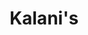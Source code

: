 ---
layout: place
title: Kalani's
permalink: /california/south-lake-tahoe/kalani-s.html
stateAbbr: CA
stateName: California
cityName: South Lake Tahoe
seo:
  type: restaurant
  links: http://kalanis.com/
place_id: ChIJRV9f9HaQmYARS-KagE_VWFA
photos:
  - name: >-
      places/ChIJRV9f9HaQmYARS-KagE_VWFA/photos/AeeoHcLmgg7HWpi64VV3G3gZi5vhUezKkhMj_sH7Kd1kN06nq3KuZ6yvTJcghoO6iAi51V0CXAAeyLUCKABPOD8yMTWEVP0EraiKtDA00KKfV0TRFG81rbUQhnTVYhfP46XNUjwi4PW44pdQA2R0WW43L-QvUojvsrTju5YUFNDyUA2jcylXCXlRlSZD8HQPlU_SKJi7tAcR_mp9Rr5ci27LSUrqXNTrEPA7XayIn8T-TUvbNj8E56fyHXAwy3EX7luHUhMokU0Tqx8sY7OAbwIwQYAZePwxTSmBTIEf1X5heFnSGw
    widthPx: 2048
    heightPx: 1365
    authorAttributions:
      - displayName: Kalani's
        uri: https://maps.google.com/maps/contrib/115672398947819377464
        photoUri: >-
          https://lh3.googleusercontent.com/a-/ALV-UjU8FwN5_17UZ0J0SV1CmW84oh3ZTIZWiVeYbmxjhoxT4FAJJQ3R=s100-p-k-no-mo
    flagContentUri: >-
      https://www.google.com/local/imagery/report/?cb_client=maps_api_places.places_api&image_key=!1e10!2sAF1QipOgGxMp7ERExG9c27K2jPzBKkiAG9CFiozwMZQI&hl=en-US
    googleMapsUri: >-
      https://www.google.com/maps/place//data=!3m4!1e2!3m2!1sAF1QipOgGxMp7ERExG9c27K2jPzBKkiAG9CFiozwMZQI!2e10!4m2!3m1!1s0x80999076f45f5f45:0x5058d54f809ae24b
  - name: >-
      places/ChIJRV9f9HaQmYARS-KagE_VWFA/photos/AeeoHcK7dVP5TDrNA0kU5fdWjO5gSfDH3fuGQvkaqihRfWi15gQFxKBI3JLNqd0-pf44nBU8yqmtbVfuK3w1WC3lx2__J3Pn1hppiEMjgM5lf1W0_RjnYPyjc59vALiwXyju3pgjBA7LQLdU6aOFnlfb6y31Lvc_Tn_6S6ZFsqSTYTolXENKArcYvIEbWQ2tSR9OJ0J1DuFR3Sae2k-9jgbQetkliU6zm4CH75An7fkb_SF_pA2TZySZTwdUznDNpQ8XQeS4uGNzgMU89z3oaA8Tz8z7pUEwhylo7UzFhPMb8rwZIkBY49OxhjLExJhQ2S-3kl-c3XZdWEG3plE6a56yaJfqbtuEZj3TD6qzFTfMbZRvrbjDleqC9pCWcwFQ3AT6uzeu4TRT7PZsAajYiXasWi0LvJ1vyuti7hJqFg86Ylw
    widthPx: 3024
    heightPx: 4032
    authorAttributions:
      - displayName: John Mukhar
        uri: https://maps.google.com/maps/contrib/100154332780439037499
        photoUri: >-
          https://lh3.googleusercontent.com/a/ACg8ocI0YP0yhGtoP6SovswfYHJkvFWxr6By5yyQs4g6KCgJlielyg=s100-p-k-no-mo
    flagContentUri: >-
      https://www.google.com/local/imagery/report/?cb_client=maps_api_places.places_api&image_key=!1e10!2sCIHM0ogKEICAgMDwjseIKQ&hl=en-US
    googleMapsUri: >-
      https://www.google.com/maps/place//data=!3m4!1e2!3m2!1sCIHM0ogKEICAgMDwjseIKQ!2e10!4m2!3m1!1s0x80999076f45f5f45:0x5058d54f809ae24b
  - name: >-
      places/ChIJRV9f9HaQmYARS-KagE_VWFA/photos/AeeoHcKxnLEXosq0IHdobtw3sL-X7VGg8yO7KEzgrrkANTC0hnqA9EqKJ7ewXDSOLNZDdYcG0OLZp7FpN4KPCN-Jo2uhtuWwLB-3cRrpdVAEdeUnC1kFuhWct1Capa2G3xhO3qLAgg1EfeBkQmeR62NGimTYWRf2NsDJFxWdcKzr6JhrTaHwyEzn2mR0jojwRUTHtOddGfFuxvzC9euT6mA-_nx2iekqcZ8-hNJo8EYOEl91k8-iOn15MvTmgSE1QGxD1lEYbQUKo53QZ15ijZR8FczRHyUIH7Xmjj5ZVuDuGCz20Q
    widthPx: 2048
    heightPx: 1365
    authorAttributions:
      - displayName: Kalani's
        uri: https://maps.google.com/maps/contrib/115672398947819377464
        photoUri: >-
          https://lh3.googleusercontent.com/a-/ALV-UjU8FwN5_17UZ0J0SV1CmW84oh3ZTIZWiVeYbmxjhoxT4FAJJQ3R=s100-p-k-no-mo
    flagContentUri: >-
      https://www.google.com/local/imagery/report/?cb_client=maps_api_places.places_api&image_key=!1e10!2sAF1QipN6f0ZhXcoT8mGmGkk-GcAO1mIB8Qau-JXp34Fs&hl=en-US
    googleMapsUri: >-
      https://www.google.com/maps/place//data=!3m4!1e2!3m2!1sAF1QipN6f0ZhXcoT8mGmGkk-GcAO1mIB8Qau-JXp34Fs!2e10!4m2!3m1!1s0x80999076f45f5f45:0x5058d54f809ae24b
  - name: >-
      places/ChIJRV9f9HaQmYARS-KagE_VWFA/photos/AeeoHcLOeC6gDxiLiKmRgmRb1v4FXE2t98llCGjGzTrAiEuITXOAYi5p-aR4r-ETZStZcb-wGG-OSiFJNjesl0Mi17SVW3nG6q7LZdKa_xog7jAVIWPtYFEstW4LZ7yWaxyJlScTNuzUyG2t7nYfBdcJuqpnwMOlpBUvh6-DvEcsU4T8d5ovkfhtK6VZMunAhkLzXvCvjvhyMiqlRThG4ABLlFwbU7E11UMn3DOMUxCvYpbKBO1rCIUxJ9_Sa-dmz0jPZ8kJusENeDqpetjJTO9xro9dyVex94LrSm9iGr3_641QfNhMhXNP216QNLWOxRyTtiddM5rmOE1RDCzvVye7MFfHn2rLVy_CFQMZ9s4VjHqYQSpXUXTz7yvcwMp9GnDS-1AY8uuZjlja9TV8MopRSMKZjJ5mkIWi2VItZ9YNQsF_jA
    widthPx: 4800
    heightPx: 3600
    authorAttributions:
      - displayName: John Mukhar
        uri: https://maps.google.com/maps/contrib/100154332780439037499
        photoUri: >-
          https://lh3.googleusercontent.com/a/ACg8ocI0YP0yhGtoP6SovswfYHJkvFWxr6By5yyQs4g6KCgJlielyg=s100-p-k-no-mo
    flagContentUri: >-
      https://www.google.com/local/imagery/report/?cb_client=maps_api_places.places_api&image_key=!1e10!2sCIHM0ogKEICAgMDwjoe3WQ&hl=en-US
    googleMapsUri: >-
      https://www.google.com/maps/place//data=!3m4!1e2!3m2!1sCIHM0ogKEICAgMDwjoe3WQ!2e10!4m2!3m1!1s0x80999076f45f5f45:0x5058d54f809ae24b
  - name: >-
      places/ChIJRV9f9HaQmYARS-KagE_VWFA/photos/AeeoHcK0DNZUWmlsD1iPAcrS8fflMClVKHzAbrli-gwXZNjM7bvJUyehMr8PYjDcA45iCo8tHsPd0ivUAJ8M3RIntpLzsHp7dOqx8DUWR6Mg962o_rXdJIe96Asdm3zoWrSLUxow5Z2aDU9M1mPjaFqNex6WjiY5svl3FRz_NuKN0LfG6PvJ7IhbAtdo4JjoeSMVqvpWojHG_-Gc0JccxGFWBagUB-WAbaPJSqqSV-gi9qwZpXOz6Qocfbej1OeGc82bOHuIUO0Ib7Aelxrv8Y3YFFHW21DVtESsXwOSjTj4MW8ALyrhVwBITpzjgnVpAcoH0TCcVZ1WrRbDBOcKkQcZY8WY3X_3wkKfjZt2dwQJYH9C1nGTO7i7lecNU8E6Ml6Zij2D_miJ6vAAnEjPd4k6YJftun7xwv_5URpS5S1IDLClcQbV
    widthPx: 4800
    heightPx: 3600
    authorAttributions:
      - displayName: John Mukhar
        uri: https://maps.google.com/maps/contrib/100154332780439037499
        photoUri: >-
          https://lh3.googleusercontent.com/a/ACg8ocI0YP0yhGtoP6SovswfYHJkvFWxr6By5yyQs4g6KCgJlielyg=s100-p-k-no-mo
    flagContentUri: >-
      https://www.google.com/local/imagery/report/?cb_client=maps_api_places.places_api&image_key=!1e10!2sCIHM0ogKEICAgMDwjseIyQE&hl=en-US
    googleMapsUri: >-
      https://www.google.com/maps/place//data=!3m4!1e2!3m2!1sCIHM0ogKEICAgMDwjseIyQE!2e10!4m2!3m1!1s0x80999076f45f5f45:0x5058d54f809ae24b
  - name: >-
      places/ChIJRV9f9HaQmYARS-KagE_VWFA/photos/AeeoHcIg458JJ5WGpeM2cZ1VQk_166YX1zN7EOIKOlL2clIbD1I4ioE2fxmIiECsoBKdG2btqKnalR3FVEGddwL5PkJRaMSLvMEiBw9OPUnZoKmaStHilqX0FjEWvw-dLAxlEWTkT3V90e00JuXeJAhkdEJbtwNL9MH45f1ltf5SwHEzzbgouyXGJuIs5g0ZHgC1-PkGzfSqJDnC-6G5xAKV9gK2cs47kY47OnqJ2QFhB8q1vptzyy0zarmQyvofkEx7MMwfd_bWVAQARajpGv7KZTfVYFaBLvsWOlTstS0bMF_nxA
    widthPx: 2048
    heightPx: 1365
    authorAttributions:
      - displayName: Kalani's
        uri: https://maps.google.com/maps/contrib/115672398947819377464
        photoUri: >-
          https://lh3.googleusercontent.com/a-/ALV-UjU8FwN5_17UZ0J0SV1CmW84oh3ZTIZWiVeYbmxjhoxT4FAJJQ3R=s100-p-k-no-mo
    flagContentUri: >-
      https://www.google.com/local/imagery/report/?cb_client=maps_api_places.places_api&image_key=!1e10!2sAF1QipNx_lRDCuVjOSFSFmVvj1TIbzCcEGOpJt2Vur1-&hl=en-US
    googleMapsUri: >-
      https://www.google.com/maps/place//data=!3m4!1e2!3m2!1sAF1QipNx_lRDCuVjOSFSFmVvj1TIbzCcEGOpJt2Vur1-!2e10!4m2!3m1!1s0x80999076f45f5f45:0x5058d54f809ae24b
  - name: >-
      places/ChIJRV9f9HaQmYARS-KagE_VWFA/photos/AeeoHcI1nPyGwBk-4JV7GRDMz3ZSJt_G106LQcYh5cEoVcNNmuvZPSirHmEDikEkSoSPKyTAeNYHStL6u5nGCPcqgmj3W0L8yHRUuC6XlGZbZIYacZW4-65VRx9vhzXRRyAyMQtwRbhCRboAE453C-GHAZntr5dCcFH1caUVd1iE5RCM20f_ojlvWJwvIgSoj7hUX3fN8iuqqmj4y-9KrxyX1pY7t-ivfeFOth72Qf1cmBWFrjVl-bSXrMX3vsBlqdTjM1dm8I0w2nU2hYao_fWrsQXHFW-30ZtcdpbtE_GUqQaAUg
    widthPx: 2048
    heightPx: 1365
    authorAttributions:
      - displayName: Kalani's
        uri: https://maps.google.com/maps/contrib/115672398947819377464
        photoUri: >-
          https://lh3.googleusercontent.com/a-/ALV-UjU8FwN5_17UZ0J0SV1CmW84oh3ZTIZWiVeYbmxjhoxT4FAJJQ3R=s100-p-k-no-mo
    flagContentUri: >-
      https://www.google.com/local/imagery/report/?cb_client=maps_api_places.places_api&image_key=!1e10!2sAF1QipNVx5KQznzR0DycLsSJWJe1o3zzk9gMKV3OyX8_&hl=en-US
    googleMapsUri: >-
      https://www.google.com/maps/place//data=!3m4!1e2!3m2!1sAF1QipNVx5KQznzR0DycLsSJWJe1o3zzk9gMKV3OyX8_!2e10!4m2!3m1!1s0x80999076f45f5f45:0x5058d54f809ae24b
  - name: >-
      places/ChIJRV9f9HaQmYARS-KagE_VWFA/photos/AeeoHcJJsWzxhxlUNN8X8uKrmJOA5jPOsezgqeuB2HTL6MvwWWp2ZMNKrflALVrIJGwEfaoSqPvMl5-KQP3Sw19-EHHD3y2CMnpqGc9St5Is81L2fh3itspCOVW-Fj1cJnVq-bvKArQQVGMbBQozR1wPSD1CzDF1nGFL3fV_xMnnWlwmZXPQlx3RGRuQxww_kh1UjdR5xmW9mUqHVdPl4_zV9omUHEv1iD35a6zj5D4-qmFDAmVL_f4dhDK1jNwns2HqqxcwCfHphTEX03n8ysOb1odfBKjksey9s5hl89PBC5CsDw
    widthPx: 2048
    heightPx: 1365
    authorAttributions:
      - displayName: Kalani's
        uri: https://maps.google.com/maps/contrib/115672398947819377464
        photoUri: >-
          https://lh3.googleusercontent.com/a-/ALV-UjU8FwN5_17UZ0J0SV1CmW84oh3ZTIZWiVeYbmxjhoxT4FAJJQ3R=s100-p-k-no-mo
    flagContentUri: >-
      https://www.google.com/local/imagery/report/?cb_client=maps_api_places.places_api&image_key=!1e10!2sAF1QipMqxKpNJ9eBOsCuYqhtyRfvvwSMGtBBnZjVI_HS&hl=en-US
    googleMapsUri: >-
      https://www.google.com/maps/place//data=!3m4!1e2!3m2!1sAF1QipMqxKpNJ9eBOsCuYqhtyRfvvwSMGtBBnZjVI_HS!2e10!4m2!3m1!1s0x80999076f45f5f45:0x5058d54f809ae24b
  - name: >-
      places/ChIJRV9f9HaQmYARS-KagE_VWFA/photos/AeeoHcKZUpfhe00eqeSfx8O590MljLCWdp3vG_VoavHPyHnFREKmpNmHxbav925kp8LeRRfkDqZiE-hDdmI9YWipYkqtDnTq-jy2skwAIhy_LhMHN56-zsIKEmaRcrihqljldbRqGu4I0MQ2kFhh5O91hONC2w2Zs9VUndTef0Wm-SdKlG0cEi-APyq5GR41WfIHKAAvzRqhONd9gnYJfjAaZF9hDGrYHiazRy1BJFyW9irJMM7fvvQBAZCqJLZMem8Mg4a4xzuKwLDgdNMc2aen6Ksot09UoxyhdHN2FGGxuMR7jKn7OX05PWma6ePTEMB8521MzmoEb1_ASAdHvLxqFWNBivk9vPgyaOSMxGY5bhuOH61TXnLGklqwNQqgBLDJUyqDyHZ9ECnJnjvR5swVlmV2XJY7AX02vFty5_-OJk9b7A
    widthPx: 2925
    heightPx: 3468
    authorAttributions:
      - displayName: Brendan Kiely
        uri: https://maps.google.com/maps/contrib/117523430071286784872
        photoUri: >-
          https://lh3.googleusercontent.com/a-/ALV-UjU6_HO8R-zn8yYdWoHt0MWaJHW3D_ZXT9x7e7EMdB2pes4eBCpA0A=s100-p-k-no-mo
    flagContentUri: >-
      https://www.google.com/local/imagery/report/?cb_client=maps_api_places.places_api&image_key=!1e10!2sCIHM0ogKEICAgICry-KNSA&hl=en-US
    googleMapsUri: >-
      https://www.google.com/maps/place//data=!3m4!1e2!3m2!1sCIHM0ogKEICAgICry-KNSA!2e10!4m2!3m1!1s0x80999076f45f5f45:0x5058d54f809ae24b
  - name: >-
      places/ChIJRV9f9HaQmYARS-KagE_VWFA/photos/AeeoHcINYCth130q3_Evfq5HGfpgHRaRDxNINH0PbarupCl16SWHRIijGiHPlGdWYKLp80mfgFaNZxUXUrfkzm2U6diWWWo5kVXN51JqcZ8YuQAf-Q_QD7kUhm64dTMGzsBMUsedxMEX7ku6HyzM3-McwkmUG47lLzMDCdR3ecnBE-ePUoy-cUzX9nHu7wnUniYLoL1JO1Yq-MwIhvFBowCsw4Grr3iAAQqkoNmOYRVJeNlfCCHwP9JLkTO3BBkjc7CQJzlQyCjUx57NPbrf0njEYETfYatEztjuadZ0B44hd7xAIw
    widthPx: 4800
    heightPx: 3200
    authorAttributions:
      - displayName: Kalani's
        uri: https://maps.google.com/maps/contrib/115672398947819377464
        photoUri: >-
          https://lh3.googleusercontent.com/a-/ALV-UjU8FwN5_17UZ0J0SV1CmW84oh3ZTIZWiVeYbmxjhoxT4FAJJQ3R=s100-p-k-no-mo
    flagContentUri: >-
      https://www.google.com/local/imagery/report/?cb_client=maps_api_places.places_api&image_key=!1e10!2sAF1QipOY4qKk3ct44fmeiU_rsvPCBulkfy_7pZRT34Sh&hl=en-US
    googleMapsUri: >-
      https://www.google.com/maps/place//data=!3m4!1e2!3m2!1sAF1QipOY4qKk3ct44fmeiU_rsvPCBulkfy_7pZRT34Sh!2e10!4m2!3m1!1s0x80999076f45f5f45:0x5058d54f809ae24b
address: '1001 Heavenly Village Way #26, South Lake Tahoe, CA 96150, USA'
street: '1001 Heavenly Village Way #26'
city: South Lake Tahoe
state: CA
zip: '96150'
country: USA
neighborhood: null
latitude: '38.956021'
longitude: '-119.942831'
accessibility_options:
  wheelchairAccessibleParking: true
  wheelchairAccessibleEntrance: true
  wheelchairAccessibleRestroom: true
  wheelchairAccessibleSeating: true
business_status: OPERATIONAL
name: Kalani's
google_maps_links:
  directionsUri: >-
    https://www.google.com/maps/dir//''/data=!4m7!4m6!1m1!4e2!1m2!1m1!1s0x80999076f45f5f45:0x5058d54f809ae24b!3e0
  placeUri: https://maps.google.com/?cid=5789611858421539403
  writeAReviewUri: >-
    https://www.google.com/maps/place//data=!4m3!3m2!1s0x80999076f45f5f45:0x5058d54f809ae24b!12e1
  reviewsUri: >-
    https://www.google.com/maps/place//data=!4m4!3m3!1s0x80999076f45f5f45:0x5058d54f809ae24b!9m1!1b1
  photosUri: >-
    https://www.google.com/maps/place//data=!4m3!3m2!1s0x80999076f45f5f45:0x5058d54f809ae24b!10e5
primary_type: Restaurant
opening_hours:
  regular: null
  current: null
secondary_opening_hours:
  regular:
    weekdayDescriptions: null
    type: null
  current:
    weekdayDescriptions: null
    type: null
phone: (530) 544-6100
price_level: PRICE_LEVEL_EXPENSIVE
price_range: $50 &ndash; $100
rating: '4.3'
rating_count: 0
website: http://kalanis.com/
description: >-
  Experience Kalani's in South Lake Tahoe, CA$$$Kalani's in South Lake Tahoe,
  CA, stands out as an upscale eatery nestled in the vibrant Heavenly Village,
  offering a blend of fresh seafood, steaks, and creative sushi selections that
  capture a tropical essence. This spot delights with its inviting atmosphere
  and thoughtful menu, featuring inventive cocktails and dishes that highlight
  high-quality ingredients for a memorable dining experience. Patrons appreciate
  the accessible design, including wheelchair-friendly features, making it easy
  to enjoy the variety of options in a welcoming setting. Whether you're seeking
  sushi places near me or a relaxed yet refined meal, the focus on flavorful
  Hawaiian-inspired cuisine ensures every visit feels special and satisfying.
generative_summary: >-
  Experience Kalani's in South Lake Tahoe, CA$$$Kalani's in South Lake Tahoe,
  CA, stands out as an upscale eatery nestled in the vibrant Heavenly Village,
  offering a blend of fresh seafood, steaks, and creative sushi selections that
  capture a tropical essence. This spot delights with its inviting atmosphere
  and thoughtful menu, featuring inventive cocktails and dishes that highlight
  high-quality ingredients for a memorable dining experience. Patrons appreciate
  the accessible design, including wheelchair-friendly features, making it easy
  to enjoy the variety of options in a welcoming setting. Whether you're seeking
  sushi places near me or a relaxed yet refined meal, the focus on flavorful
  Hawaiian-inspired cuisine ensures every visit feels special and satisfying.
generative_disclosure: Summarized by AI using the Grok-3-Mini model.
reviews:
  - name: >-
      places/ChIJRV9f9HaQmYARS-KagE_VWFA/reviews/ChZDSUhNMG9nS0VJQ0FnTUR3am9lM0tREAE
    relativePublishTimeDescription: 2 weeks ago
    rating: 5
    text:
      text: >-
        We went to this restaurant on a recommendation from the concierge at the
        hotel we were staying at, and it was within walking distance and there
        are a lot of other choices. The restaurant was packed on a Thursday
        night, but had a high-top table in the bar, so we went with that. Caleb
        our waiter/bartender, was super. He was professional and friendly and
        knew his stuff. So was the young man that brought out the food (forgot
        his name, picture included in the review). We ordered different drinks;
        I had the Hawaiian Margaritta (Just average) and then the Maui Sunset
        (Excellent), my wife had the White Linen and the Maui Sunset and loved
        both of them. The drinks were well done and looked impressive. We
        decided to order soups and appetizers for dinner. So we had a bowl of
        the Clam Chowder and the Lobster Bisque, and they were both excellent,
        tasted fresh and delicious. And we had an order of their award-winning
        Wing, the wings did not disappoint. They we had an order of Fried Ahi,
        Heavenly Roll, and Veggie Roll. The food looked and tasted very fresh
        and we enjoyed it all. I ordered a Hawaiian Bread Pudding, and that was
        just average, but I still enjoyed it. We will definitely come back.
      languageCode: en
    originalText:
      text: >-
        We went to this restaurant on a recommendation from the concierge at the
        hotel we were staying at, and it was within walking distance and there
        are a lot of other choices. The restaurant was packed on a Thursday
        night, but had a high-top table in the bar, so we went with that. Caleb
        our waiter/bartender, was super. He was professional and friendly and
        knew his stuff. So was the young man that brought out the food (forgot
        his name, picture included in the review). We ordered different drinks;
        I had the Hawaiian Margaritta (Just average) and then the Maui Sunset
        (Excellent), my wife had the White Linen and the Maui Sunset and loved
        both of them. The drinks were well done and looked impressive. We
        decided to order soups and appetizers for dinner. So we had a bowl of
        the Clam Chowder and the Lobster Bisque, and they were both excellent,
        tasted fresh and delicious. And we had an order of their award-winning
        Wing, the wings did not disappoint. They we had an order of Fried Ahi,
        Heavenly Roll, and Veggie Roll. The food looked and tasted very fresh
        and we enjoyed it all. I ordered a Hawaiian Bread Pudding, and that was
        just average, but I still enjoyed it. We will definitely come back.
      languageCode: en
    authorAttribution:
      displayName: John Mukhar
      uri: https://www.google.com/maps/contrib/100154332780439037499/reviews
      photoUri: >-
        https://lh3.googleusercontent.com/a/ACg8ocI0YP0yhGtoP6SovswfYHJkvFWxr6By5yyQs4g6KCgJlielyg=s128-c0x00000000-cc-rp-mo-ba4
    publishTime: '2025-03-25T22:16:59.255440Z'
    flagContentUri: >-
      https://www.google.com/local/review/rap/report?postId=ChZDSUhNMG9nS0VJQ0FnTUR3am9lM0tREAE&d=17924085&t=1
    googleMapsUri: >-
      https://www.google.com/maps/reviews/data=!4m6!14m5!1m4!2m3!1sChZDSUhNMG9nS0VJQ0FnTUR3am9lM0tREAE!2m1!1s0x80999076f45f5f45:0x5058d54f809ae24b
  - name: >-
      places/ChIJRV9f9HaQmYARS-KagE_VWFA/reviews/ChdDSUhNMG9nS0VJQ0FnTUNRM0tXUG9RRRAB
    relativePublishTimeDescription: a month ago
    rating: 5
    text:
      text: >-
        My husband and I always eat here when we visit South Lake Tahoe. Shelby
        was our waitress this time and she was friendly and attentive. She was
        accommodating when requesting to sub a side for our steak.


        Food was great as always. We can’t wait to be back.
      languageCode: en
    originalText:
      text: >-
        My husband and I always eat here when we visit South Lake Tahoe. Shelby
        was our waitress this time and she was friendly and attentive. She was
        accommodating when requesting to sub a side for our steak.


        Food was great as always. We can’t wait to be back.
      languageCode: en
    authorAttribution:
      displayName: Kalani B
      uri: https://www.google.com/maps/contrib/113368928279075566084/reviews
      photoUri: >-
        https://lh3.googleusercontent.com/a/ACg8ocKRhksviUuZmxlsusKLTGTjbnjsc4AnwKzaBim3quf4Og8lIg=s128-c0x00000000-cc-rp-mo-ba2
    publishTime: '2025-03-02T23:04:49.814052Z'
    flagContentUri: >-
      https://www.google.com/local/review/rap/report?postId=ChdDSUhNMG9nS0VJQ0FnTUNRM0tXUG9RRRAB&d=17924085&t=1
    googleMapsUri: >-
      https://www.google.com/maps/reviews/data=!4m6!14m5!1m4!2m3!1sChdDSUhNMG9nS0VJQ0FnTUNRM0tXUG9RRRAB!2m1!1s0x80999076f45f5f45:0x5058d54f809ae24b
  - name: >-
      places/ChIJRV9f9HaQmYARS-KagE_VWFA/reviews/ChdDSUhNMG9nS0VJQ0FnTURnX3VXVl9BRRAB
    relativePublishTimeDescription: a month ago
    rating: 5
    text:
      text: >-
        The best meal we’ve had in a while! Laurita’s service was impeccable,
        the food came quickly and was cooked to perfection. We are foodies and
        honestly loved everything we got and had fun eating it. We got the mixed
        seafood, the poke nachos, the rack of lamb, and the Chilean sea bass. We
        didn’t lick the plates but it was hard…
      languageCode: en
    originalText:
      text: >-
        The best meal we’ve had in a while! Laurita’s service was impeccable,
        the food came quickly and was cooked to perfection. We are foodies and
        honestly loved everything we got and had fun eating it. We got the mixed
        seafood, the poke nachos, the rack of lamb, and the Chilean sea bass. We
        didn’t lick the plates but it was hard…
      languageCode: en
    authorAttribution:
      displayName: Cassandra Condon
      uri: https://www.google.com/maps/contrib/106808258704508659437/reviews
      photoUri: >-
        https://lh3.googleusercontent.com/a-/ALV-UjXYe5YOTzimORgRL3XWIF4NCkvn8qzHF5gr46DIQ5VkW070M7Zk=s128-c0x00000000-cc-rp-mo-ba4
    publishTime: '2025-02-25T03:19:46.098467Z'
    flagContentUri: >-
      https://www.google.com/local/review/rap/report?postId=ChdDSUhNMG9nS0VJQ0FnTURnX3VXVl9BRRAB&d=17924085&t=1
    googleMapsUri: >-
      https://www.google.com/maps/reviews/data=!4m6!14m5!1m4!2m3!1sChdDSUhNMG9nS0VJQ0FnTURnX3VXVl9BRRAB!2m1!1s0x80999076f45f5f45:0x5058d54f809ae24b
  - name: >-
      places/ChIJRV9f9HaQmYARS-KagE_VWFA/reviews/ChZDSUhNMG9nS0VJQ0FnSUNudk9YcUhREAE
    relativePublishTimeDescription: 6 months ago
    rating: 5
    text:
      text: >-
        This was an incredible place for a nicer dinner out in South Lake. We
        had a group and they sat us no problem. The food and drinks were
        incredible. I started with the crab cakes and lobster bisque then had
        the shrimp lettuce wraps which all were fantastic. Highly recommend
        stopping in here for a nice meal.
      languageCode: en
    originalText:
      text: >-
        This was an incredible place for a nicer dinner out in South Lake. We
        had a group and they sat us no problem. The food and drinks were
        incredible. I started with the crab cakes and lobster bisque then had
        the shrimp lettuce wraps which all were fantastic. Highly recommend
        stopping in here for a nice meal.
      languageCode: en
    authorAttribution:
      displayName: Preston Henry
      uri: https://www.google.com/maps/contrib/105036305199176843291/reviews
      photoUri: >-
        https://lh3.googleusercontent.com/a-/ALV-UjUXVptX-IfQVBkZLTZSo-2pgjk8Gdsvu65dM4Yc7pouX8mGuFSw6Q=s128-c0x00000000-cc-rp-mo-ba5
    publishTime: '2024-09-23T23:38:19.534097Z'
    flagContentUri: >-
      https://www.google.com/local/review/rap/report?postId=ChZDSUhNMG9nS0VJQ0FnSUNudk9YcUhREAE&d=17924085&t=1
    googleMapsUri: >-
      https://www.google.com/maps/reviews/data=!4m6!14m5!1m4!2m3!1sChZDSUhNMG9nS0VJQ0FnSUNudk9YcUhREAE!2m1!1s0x80999076f45f5f45:0x5058d54f809ae24b
  - name: >-
      places/ChIJRV9f9HaQmYARS-KagE_VWFA/reviews/ChdDSUhNMG9nS0VJQ0FnSUQ3LWZtZ3lRRRAB
    relativePublishTimeDescription: 7 months ago
    rating: 4
    text:
      text: >-
        Walked in to grab a drink at the bar while we waited for our table next
        door; it turned out to be the perfect spot to spend the time.


        The vibe bordered on tacky but managed to keep it closer to the upscale
        side of the fence, with a tropical Hawaiian theme. The cocktail list was
        extensive and impressive; the service at the bar was professional and
        quick.


        The front staff did seem a bit green; midway through talking to the
        hostess, a waitress interrupted us to speak directly with her without
        any sort of acknowledgement that she was interrupting. It wasn’t a huge
        deal but felt a bit unprofessional — they seemed like high schoolers
        working a summer job (again, not a huge deal, but it would’ve been a red
        flag had we been dining for dinner).


        Would definitely come back for a drink while enjoying an evening in
        Heavenly village.
      languageCode: en
    originalText:
      text: >-
        Walked in to grab a drink at the bar while we waited for our table next
        door; it turned out to be the perfect spot to spend the time.


        The vibe bordered on tacky but managed to keep it closer to the upscale
        side of the fence, with a tropical Hawaiian theme. The cocktail list was
        extensive and impressive; the service at the bar was professional and
        quick.


        The front staff did seem a bit green; midway through talking to the
        hostess, a waitress interrupted us to speak directly with her without
        any sort of acknowledgement that she was interrupting. It wasn’t a huge
        deal but felt a bit unprofessional — they seemed like high schoolers
        working a summer job (again, not a huge deal, but it would’ve been a red
        flag had we been dining for dinner).


        Would definitely come back for a drink while enjoying an evening in
        Heavenly village.
      languageCode: en
    authorAttribution:
      displayName: Matty Easton
      uri: https://www.google.com/maps/contrib/101322551589574501971/reviews
      photoUri: >-
        https://lh3.googleusercontent.com/a-/ALV-UjVyCioQq8m2Hu6G39FXMBA5AM3Oxh-rAE56em7tHbeclnUF0hIQew=s128-c0x00000000-cc-rp-mo-ba5
    publishTime: '2024-08-26T06:16:57.172613Z'
    flagContentUri: >-
      https://www.google.com/local/review/rap/report?postId=ChdDSUhNMG9nS0VJQ0FnSUQ3LWZtZ3lRRRAB&d=17924085&t=1
    googleMapsUri: >-
      https://www.google.com/maps/reviews/data=!4m6!14m5!1m4!2m3!1sChdDSUhNMG9nS0VJQ0FnSUQ3LWZtZ3lRRRAB!2m1!1s0x80999076f45f5f45:0x5058d54f809ae24b
review_summary: >-
  What Guests Are Saying About Kalani's$$$Folks heading to this spot often
  highlight the fantastic food and drinks, with fresh sushi and tasty cocktails
  standing out as crowd favorites that keep diners coming back for more. Many
  appreciate the friendly service and quick delivery of meals, creating a lively
  vibe that's perfect for groups or a casual night out. While some note that
  prices can feel a bit steep, the overall experience remains enjoyable,
  especially with options like hearty soups and appetizers that add to the fun.
  If you're on the hunt for top-rated sushi restaurants in the area, this place
  delivers solid satisfaction with its welcoming atmosphere and reliable
  flavors. All in all, it's a go-to choice for those wanting a positive dining
  adventure without any major letdowns.
review_disclosure: Summarized by AI using the Grok-3-Mini model.
parking_options: null
payment_options:
  acceptsCreditCards: true
  acceptsDebitCards: true
  acceptsCashOnly: false
  acceptsNfc: true
allow_dogs: null
curbside_pickup: null
delivery: false
dine_in: true
good_for_children: true
good_for_groups: true
good_for_sports: false
live_music: false
menu_for_children: true
outdoor_seating: true
reservable: true
restroom: true
serves_beer: true
serves_breakfast: false
serves_brunch: true
serves_cocktails: true
serves_coffee: true
serves_dinner: true
serves_dessert: true
serves_lunch: true
serves_vegetarian_food: true
serves_wine: true
takeout: true
update_category: pro
places_description: >-
  Fine-dining spot at the Heavenly Mountain base featuring Hawaiian eats & a
  variety of sushi rolls.

---